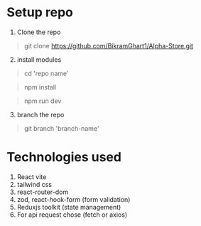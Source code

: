 # Setup repo
1. Clone the repo
 > git clone https://github.com/BikramGhart1/Alpha-Store.git

2. install modules
 > cd 'repo name'

 > npm install

 > npm run dev

3. branch the repo
 > git branch 'branch-name'


# Technologies used
1. React vite
2. tailwind css
3. react-router-dom
4. zod, react-hook-form (form validation)
5. Reduxjs toolkit (state management)
6. For api request chose (fetch or axios)
